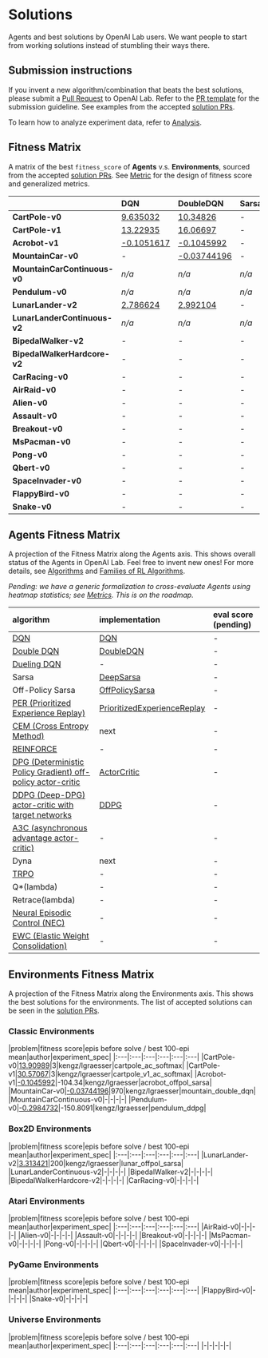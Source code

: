 # <a name="solutions"></a>Solutions

Agents and best solutions by OpenAI Lab users. We want people to start from working solutions instead of stumbling their ways there.

## Submission instructions

If you invent a new algorithm/combination that beats the best solutions, please submit a [Pull Request](https://github.com/kengz/openai_lab/pulls) to OpenAI Lab. Refer to the [PR template](https://github.com/kengz/openai_lab/blob/master/.github/PULL_REQUEST_TEMPLATE.md) for the submission guideline. See examples from the accepted [solution PRs](https://github.com/kengz/openai_lab/pulls?q=is%3Apr+label%3Asolution+is%3Aclosed).

To learn how to analyze experiment data, refer to [Analysis](#analysis).


## <a name="fitness-matrix"></a>Fitness Matrix

A matrix of the best `fitness_score` of **Agents** v.s. **Environments**, sourced from the accepted [solution PRs](https://github.com/kengz/openai_lab/pulls?q=is%3Apr+label%3Asolution+is%3Aclosed). See [Metric](#metrics) for the design of fitness score and generalized metrics.

||DQN|DoubleDQN|Sarsa|OffPolicySarsa|ActorCritic|DDPG|
|:---|:---|:---|:---|:---|:---|:---|
|**CartPole-v0**|[9.635032](https://github.com/kengz/openai_lab/pull/73)|[10.34826](https://github.com/kengz/openai_lab/pull/78)|-|[12.98525](https://github.com/kengz/openai_lab/pull/91)|[13.90989](https://github.com/kengz/openai_lab/pull/123)|-|
|**CartPole-v1**|[13.22935](https://github.com/kengz/openai_lab/pull/80)|[16.06697](https://github.com/kengz/openai_lab/pull/82)|-|[18.91624](https://github.com/kengz/openai_lab/pull/107)|[30.57067](https://github.com/kengz/openai_lab/pull/124)|-|
|**Acrobot-v1**|[-0.1051617](https://github.com/kengz/openai_lab/pull/94)|[-0.1045992](https://github.com/kengz/openai_lab/pull/98)|-|[-0.1127294](https://github.com/kengz/openai_lab/pull/97)|[-0.1175654](https://github.com/kengz/openai_lab/pull/128)|-|
|**MountainCar-v0**|-|[-0.03744196](https://github.com/kengz/openai_lab/pull/117)|-|-|-|-|
|**MountainCarContinuous-v0**|*n/a*|*n/a*|*n/a*|*n/a*|-|-|
|**Pendulum-v0**|*n/a*|*n/a*|*n/a*|*n/a*|-|[-0.2984732](https://github.com/kengz/openai_lab/pull/125)|
|**LunarLander-v2**|[2.786624](https://github.com/kengz/openai_lab/pull/84)|[2.992104](https://github.com/kengz/openai_lab/pull/87)|-|[3.313421](https://github.com/kengz/openai_lab/pull/96)|-|-|
|**LunarLanderContinuous-v2**|*n/a*|*n/a*|*n/a*|*n/a*|-|-|
|**BipedalWalker-v2**|-|-|-|-|-|-|
|**BipedalWalkerHardcore-v2**|-|-|-|-|-|-|
|**CarRacing-v0**|-|-|-|-|-|-|
|**AirRaid-v0**|-|-|-|-|-|-|
|**Alien-v0**|-|-|-|-|-|-|
|**Assault-v0**|-|-|-|-|-|-|
|**Breakout-v0**|-|-|-|-|-|-|
|**MsPacman-v0**|-|-|-|-|-|-|
|**Pong-v0**|-|-|-|-|-|-|
|**Qbert-v0**|-|-|-|-|-|-|
|**SpaceInvader-v0**|-|-|-|-|-|-|
|**FlappyBird-v0**|-|-|-|-|-|-|
|**Snake-v0**|-|-|-|-|-|-|


## <a name="agents-matrix"></a>Agents Fitness Matrix

A projection of the Fitness Matrix along the Agents axis. This shows overall status of the Agents in OpenAI Lab. Feel free to invent new ones! For more details, see [Algorithms](#algorithms) and [Families of RL Algorithms](#families).

_Pending: we have a generic formalization to cross-evaluate Agents using heatmap statistics; see [Metrics](#metrics). This is on the roadmap._

|algorithm|implementation|eval score (pending)|
|:---|:---|:---|
|[DQN](https://arxiv.org/abs/1312.5602)|[DQN](https://github.com/kengz/openai_lab/blob/master/rl/agent/dqn.py)|-|
|[Double DQN](https://arxiv.org/abs/1509.06461)|[DoubleDQN](https://github.com/kengz/openai_lab/blob/master/rl/agent/double_dqn.py)|-|
|[Dueling DQN](https://arxiv.org/abs/1511.06581)|-|-|
|Sarsa|[DeepSarsa](https://github.com/kengz/openai_lab/blob/master/rl/agent/deep_sarsa.py)|-|
|Off-Policy Sarsa|[OffPolicySarsa](https://github.com/kengz/openai_lab/blob/master/rl/agent/offpol_sarsa.py)|-|
|[PER (Prioritized Experience Replay)](https://arxiv.org/abs/1511.05952)|[PrioritizedExperienceReplay](https://github.com/kengz/openai_lab/blob/master/rl/memory/prioritized_exp_replay.py)|-|
|[CEM (Cross Entropy Method)](https://en.wikipedia.org/wiki/Cross-entropy_method)|next|-|
|[REINFORCE](http://incompleteideas.net/sutton/williams-92.pdf)|-|-|
|[DPG (Deterministic Policy Gradient) off-policy actor-critic](http://jmlr.org/proceedings/papers/v32/silver14.pdf)|[ActorCritic](https://github.com/kengz/openai_lab/blob/master/rl/agent/actor_critic.py)|-|
|[DDPG (Deep-DPG) actor-critic with target networks](https://arxiv.org/abs/1509.02971)|[DDPG](https://github.com/kengz/openai_lab/blob/master/rl/agent/ddpg.py)|-|
|[A3C (asynchronous advantage actor-critic)](https://arxiv.org/pdf/1602.01783.pdf)|-|-|
|Dyna|next|-|
|[TRPO](https://arxiv.org/abs/1502.05477)|-|-|
|Q*(lambda)|-|-|
|Retrace(lambda)|-|-|
|[Neural Episodic Control (NEC)](https://arxiv.org/abs/1703.01988)|-|-|
|[EWC (Elastic Weight Consolidation)](https://arxiv.org/abs/1612.00796)|-|-|


## <a name="environments-matrix"></a>Environments Fitness Matrix

A projection of the Fitness Matrix along the Environments axis. This shows the best solutions for the environments. The list of accepted solutions can be seen in the [solution PRs](https://github.com/kengz/openai_lab/pulls?q=is%3Apr+label%3Asolution+is%3Aclosed).


### Classic Environments

|problem|fitness score|epis before solve / best 100-epi mean|author|experiment_spec|
|:---|:---|:---|:---|:---|:---|
|CartPole-v0|[13.90989](https://github.com/kengz/openai_lab/pull/123)|3|kengz/lgraesser|cartpole_ac_softmax|
|CartPole-v1|[30.57067](https://github.com/kengz/openai_lab/pull/124)|3|kengz/lgraesser|cartpole_v1_ac_softmax|
|Acrobot-v1|[-0.1045992](https://github.com/kengz/openai_lab/pull/98)|-104.34|kengz/lgraesser|acrobot_offpol_sarsa|
|MountainCar-v0|[-0.03744196](https://github.com/kengz/openai_lab/pull/117)|970|kengz/lgraesser|mountain_double_dqn|
|MountainCarContinuous-v0|-|-|-|-|
|Pendulum-v0|[-0.2984732](https://github.com/kengz/openai_lab/pull/125)|-150.8091|kengz/lgraesser|pendulum_ddpg|


### Box2D Environments

|problem|fitness score|epis before solve / best 100-epi mean|author|experiment_spec|
|:---|:---|:---|:---|:---|:---|
|LunarLander-v2|[3.313421](https://github.com/kengz/openai_lab/pull/96)|200|kengz/lgraesser|lunar_offpol_sarsa|
|LunarLanderContinuous-v2|-|-|-|-|
|BipedalWalker-v2|-|-|-|-|
|BipedalWalkerHardcore-v2|-|-|-|-|
|CarRacing-v0|-|-|-|-|


### Atari Environments

|problem|fitness score|epis before solve / best 100-epi mean|author|experiment_spec|
|:---|:---|:---|:---|:---|:---|
|AirRaid-v0|-|-|-|-|
|Alien-v0|-|-|-|-|
|Assault-v0|-|-|-|-|
|Breakout-v0|-|-|-|-|
|MsPacman-v0|-|-|-|-|
|Pong-v0|-|-|-|-|
|Qbert-v0|-|-|-|-|
|SpaceInvader-v0|-|-|-|-|


### PyGame Environments

|problem|fitness score|epis before solve / best 100-epi mean|author|experiment_spec|
|:---|:---|:---|:---|:---|:---|
|FlappyBird-v0|-|-|-|-|
|Snake-v0|-|-|-|-|


### Universe Environments

|problem|fitness score|epis before solve / best 100-epi mean|author|experiment_spec|
|:---|:---|:---|:---|:---|:---|
|-|-|-|-|-|

